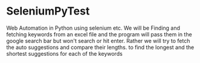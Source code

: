 # SeleniumPyTest
Web Automation in Python using selenium etc. We will be Finding and fetching keywords from an excel file and the program will pass them in the google search bar but won't search or hit enter. Rather we will try to fetch the auto suggestions and compare their lengths. to find the longest and the shortest suggestions for each of the keywords
